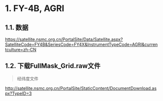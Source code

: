 # 1. FY-4B, AGRI


## 1.1. 数据
<https://satellite.nsmc.org.cn/PortalSite/Data/Satellite.aspx?SatelliteCode=FY4B&SeriesCode=FY4X&InstrumentTypeCode=AGRI&currentculture=zh-CN>

## 1.2. 下载FullMask_Grid.raw文件
> 经纬度文件

<http://satellite.nsmc.org.cn/PortalSite/StaticContent/DocumentDownload.aspx?TypeID=3>
